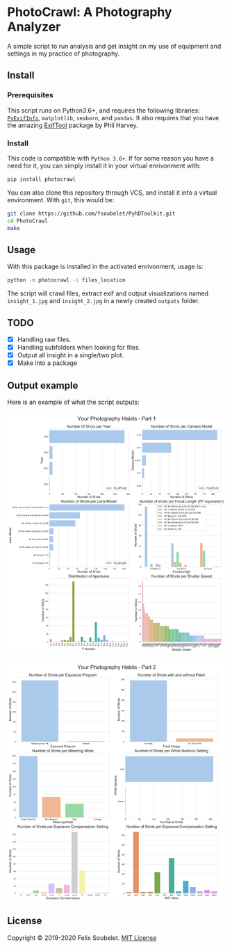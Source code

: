 # PhotoCrawl: A Photography Analyzer

A simple script to run analysis and get insight on my use of equipment and settings in my practice of photography.


## Install

### Prerequisites

This script runs on Python3.6+, and requires the following libraries: [`PyExifInfo`][pyexifinfo], `matplotlib`, `seaborn`,  and `pandas`.
It also requires that you have the amazing [ExifTool][exiftool] package by Phil Harvey.

### Install

This code is compatible with `Python 3.6+`.
If for some reason you have a need for it, you can simply install it in your virtual enrivonment with:
```bash
pip install photocrawl
```

You can also clone this repository through VCS, and install it into a virtual environment.
With `git`, this would be:
```bash
git clone https://github.com/fsoubelet/PyhDToolkit.git
cd PhotoCrawl
make
```

## Usage

With this package is installed in the activated enrivonment, usage is:
````bash
python -m photocrawl -i files_location
````

The script will crawl files, extract exif and output visualizations named `insight_1.jpg` and `insight_2.jpg` in a newly created `outputs` folder.


## TODO

- [x] Handling raw files.
- [x] Handling subfolders when looking for files.
- [x] Output all insight in a single/two plot.
- [x] Make into a package

## Output example

Here is an example of what the script outputs:

<p align="center">
  <img src="https://github.com/fsoubelet/PhotoCrawl/blob/master/example_outputs/insight_1.jpg"/>
</p>

<p align="center">
  <img src="https://github.com/fsoubelet/PhotoCrawl/blob/master/example_outputs/insight_2.jpg"/>
</p>

## License

Copyright &copy; 2019-2020 Felix Soubelet. [MIT License][license]

[exiftool]: https://www.sno.phy.queensu.ca/~phil/exiftool/
[license]: https://github.com/fsoubelet/PhotoCrawl/blob/master/LICENSE 
[pyexifinfo]: https://github.com/guinslym/pyexifinfo